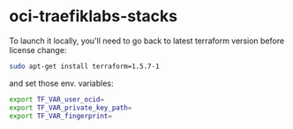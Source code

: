 # oci-traefiklabs-stacks

To launch it locally, you'll need to go back to latest terraform version before license change:

```sh
sudo apt-get install terraform=1.5.7-1
```

and set those env. variables:

```sh
export TF_VAR_user_ocid=
export TF_VAR_private_key_path=
export TF_VAR_fingerprint=
```
